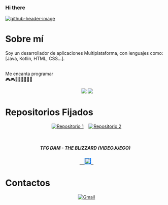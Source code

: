 ### Hi there 
[![github-header-image](https://i.postimg.cc/020TvvQc/github-header-image.png)](https://postimg.cc/CzdPCWbq)

# Sobre mí

Soy un desarrollador de aplicaciones Multiplataforma, con lenguajes como: <br>
[Java, Kotlin, HTML, CSS...]. <br>  

Me encanta programar <br>
​​‍​‍​🎮​🎮​👨🏻‍💻​👨🏻‍💻​

<div align="center">
  
  <img src="https://github-readme-stats.vercel.app/api?username=DeLaKruz&theme=catppuccin_mocha&show_icons=true" style="border: none;" /> 
  <a href="https://github.com/anuraghazra/github-readme-stats">
    <img src="https://github-readme-stats.vercel.app/api/top-langs/?username=DeLaKruz&layout=donut&theme=dark"   
 style="border: none;" />
  </a>

</div>

# Repositorios Fijados

<div align="center">

  [![Repositorio 1](https://img.shields.io/badge/Repositorio%201-%234AACC5?style=for-the-badge&logo=github&logoColor=white)](https://github.com/DeLaKruz/AhorcadoGrafico) 
  [![Repositorio 2](https://img.shields.io/badge/Repositorio%202-%234AACC5?style=for-the-badge&logo=github&logoColor=white)](https://github.com/DeLaKruz/AmazingCardGame)

</div>

<div align="center">
  <h5>TFG DAM - THE BLIZZARD (VIDEOJUEGO)</h5>
  <a href="https://github.com/DeLaKruz/TFG-DAM-VIDEOJUEGO-THEBLIZZARD">
    <img src="https://i.postimg.cc/sfPNMBH6/LOGO.png" style="border: 2px solid #007BFF; transition: transform 0.2s;">
  </a>
</div>

# Contactos

<div align="center">

  [![Gmail](https://img.shields.io/badge/Gmail-D14836?style=for-the-badge&logo=gmail&logoColor=white)](mailto:yerayg466@gmail.com)

</div>
